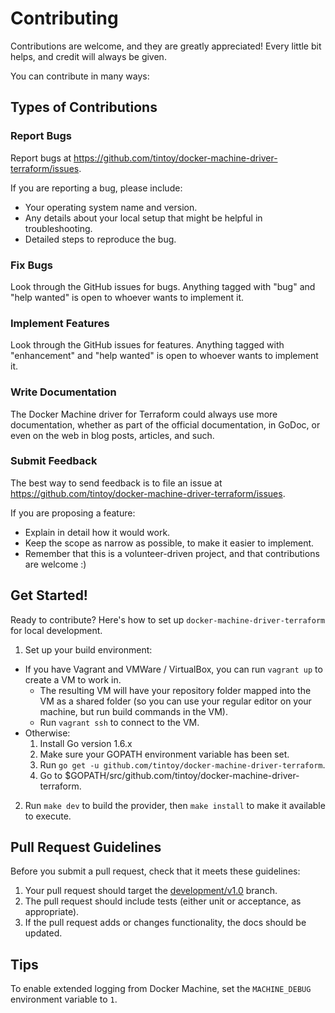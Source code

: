 # Contributing

Contributions are welcome, and they are greatly appreciated! Every little bit helps, and credit will always be given.

You can contribute in many ways:

## Types of Contributions

### Report Bugs

Report bugs at https://github.com/tintoy/docker-machine-driver-terraform/issues.

If you are reporting a bug, please include:

* Your operating system name and version.
* Any details about your local setup that might be helpful in troubleshooting.
* Detailed steps to reproduce the bug.

### Fix Bugs

Look through the GitHub issues for bugs. Anything tagged with "bug"
and "help wanted" is open to whoever wants to implement it.

### Implement Features

Look through the GitHub issues for features. Anything tagged with "enhancement"
and "help wanted" is open to whoever wants to implement it.

### Write Documentation

The Docker Machine driver for Terraform could always use more documentation, whether as part of the
official documentation, in GoDoc, or even on the web in blog posts, articles, and such.

### Submit Feedback

The best way to send feedback is to file an issue at https://github.com/tintoy/docker-machine-driver-terraform/issues.

If you are proposing a feature:

* Explain in detail how it would work.
* Keep the scope as narrow as possible, to make it easier to implement.
* Remember that this is a volunteer-driven project, and that contributions are welcome :)

## Get Started!

Ready to contribute? Here's how to set up `docker-machine-driver-terraform` for local development.

1. Set up your build environment:
  * If you have Vagrant and VMWare / VirtualBox, you can run `vagrant up` to create a VM to work in.
    * The resulting VM will have your repository folder mapped into the VM as a shared folder (so you can use your regular editor on your machine, but run build commands in the VM).
    * Run `vagrant ssh` to connect to the VM.
  * Otherwise:
    1. Install Go version 1.6.x
    2. Make sure your GOPATH environment variable has been set.
    3. Run `go get -u github.com/tintoy/docker-machine-driver-terraform`.
    4. Go to $GOPATH/src/github.com/tintoy/docker-machine-driver-terraform.
2. Run `make dev` to build the provider, then `make install` to make it available to execute.

## Pull Request Guidelines

Before you submit a pull request, check that it meets these guidelines:

1. Your pull request should target the [development/v1.0](https://github.com/tintoy/docker-machine-driver-terraform/tree/development/v1.0) branch.
2. The pull request should include tests (either unit or acceptance, as appropriate).
3. If the pull request adds or changes functionality, the docs should be updated.

## Tips

To enable extended logging from Docker Machine, set the `MACHINE_DEBUG` environment variable to `1`.
